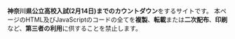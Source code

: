 **神奈川県公立高校入試(2月14日)までのカウントダウン**をするサイトです。
本ページのHTML及びJavaScriptのコードの全てを**複製**、**転載**または**二次配布**、**印刷**など、**第三者の利用**に供することを禁止します。
